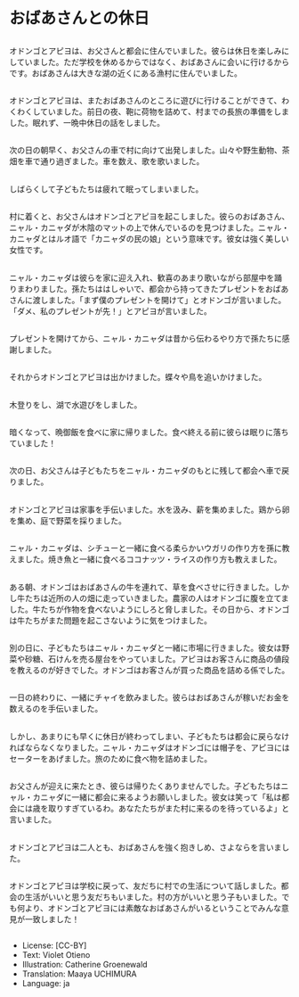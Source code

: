 # おばあさんとの休日

##
オドンゴとアピヨは、お父さんと都会に住んでいました。彼らは休日を楽しみにしていました。ただ学校を休めるからではなく、おばあさんに会いに行けるからです。おばあさんは大きな湖の近くにある漁村に住んでいました。

##
オドンゴとアピヨは、またおばあさんのところに遊びに行けることができて、わくわくしていました。前日の夜、鞄に荷物を詰めて、村までの長旅の準備をしました。眠れず、一晩中休日の話をしました。

##
次の日の朝早く、お父さんの車で村に向けて出発しました。山々や野生動物、茶畑を車で通り過ぎました。車を数え、歌を歌いました。

##
しばらくして子どもたちは疲れて眠ってしまいました。

##
村に着くと、お父さんはオドンゴとアピヨを起こしました。彼らのおばあさん、ニャル・カニャダが木陰のマットの上で休んでいるのを見つけました。ニャル・カニャダとはルオ語で「カニャダの民の娘」という意味です。彼女は強く美しい女性です。

##
ニャル・カニャダは彼らを家に迎え入れ、歓喜のあまり歌いながら部屋中を踊りまわりました。孫たちははしゃいで、都会から持ってきたプレゼントをおばあさんに渡しました。「まず僕のプレゼントを開けて」とオドンゴが言いました。「ダメ、私のプレゼントが先！」とアピヨが言いました。

##
プレゼントを開けてから、ニャル・カニャダは昔から伝わるやり方で孫たちに感謝しました。

##
それからオドンゴとアピヨは出かけました。蝶々や鳥を追いかけました。

##
木登りをし、湖で水遊びをしました。

##
暗くなって、晩御飯を食べに家に帰りました。食べ終える前に彼らは眠りに落ちていました！

##
次の日、お父さんは子どもたちをニャル・カニャダのもとに残して都会へ車で戻りました。

##
オドンゴとアピヨは家事を手伝いました。水を汲み、薪を集めました。鶏から卵を集め、庭で野菜を採りました。

##
ニャル・カニャダは、シチューと一緒に食べる柔らかいウガリの作り方を孫に教えました。焼き魚と一緒に食べるココナッツ・ライスの作り方も教えました。

##
ある朝、オドンゴはおばあさんの牛を連れて、草を食べさせに行きました。しかし牛たちは近所の人の畑に走っていきました。農家の人はオドンゴに腹を立てました。牛たちが作物を食べないようにしろと脅しました。その日から、オドンゴは牛たちがまた問題を起こさないように気をつけました。

##
別の日に、子どもたちはニャル・カニャダと一緒に市場に行きました。彼女は野菜や砂糖、石けんを売る屋台をやっていました。アピヨはお客さんに商品の値段を教えるのが好きでした。オドンゴはお客さんが買った商品を詰める係でした。

##
一日の終わりに、一緒にチャイを飲みました。彼らはおばあさんが稼いだお金を数えるのを手伝いました。

##
しかし、あまりにも早くに休日が終わってしまい、子どもたちは都会に戻らなければならなくなりました。ニャル・カニャダはオドンゴには帽子を、アピヨにはセーターをあげました。旅のために食べ物を詰めました。

##
お父さんが迎えに来たとき、彼らは帰りたくありませんでした。子どもたちはニャル・カニャダに一緒に都会に来るようお願いしました。彼女は笑って「私は都会には歳を取りすぎているわ。あなたたちがまた村に来るのを待っているよ」と言いました。

##
オドンゴとアピヨは二人とも、おばあさんを強く抱きしめ、さよならを言いました。

##
オドンゴとアピヨは学校に戻って、友だちに村での生活について話しました。都会の生活がいいと思う友だちもいました。村の方がいいと思う子もいました。でも何より、オドンゴとアピヨには素敵なおばあさんがいるということでみんな意見が一致しました！

##
* License: [CC-BY]
* Text: Violet Otieno
* Illustration: Catherine Groenewald
* Translation: Maaya UCHIMURA
* Language: ja
